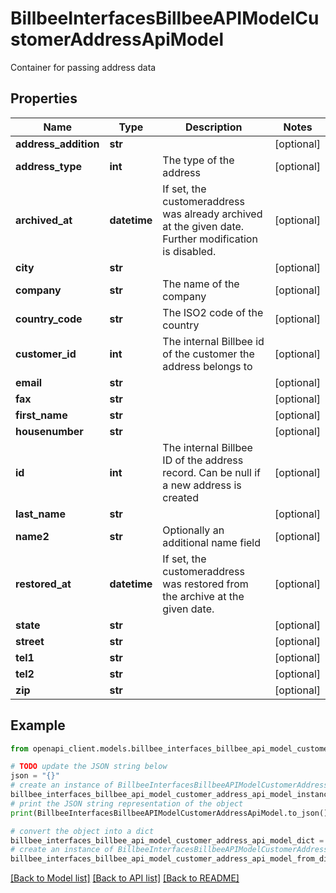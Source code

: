 # BillbeeInterfacesBillbeeAPIModelCustomerAddressApiModel

Container for passing address data

## Properties

Name | Type | Description | Notes
------------ | ------------- | ------------- | -------------
**address_addition** | **str** |  | [optional] 
**address_type** | **int** | The type of the address | [optional] 
**archived_at** | **datetime** | If set, the customeraddress was already archived at the given date. Further modification is disabled. | [optional] 
**city** | **str** |  | [optional] 
**company** | **str** | The name of the company | [optional] 
**country_code** | **str** | The ISO2 code of the country | [optional] 
**customer_id** | **int** | The internal Billbee id of the customer the address belongs to | [optional] 
**email** | **str** |  | [optional] 
**fax** | **str** |  | [optional] 
**first_name** | **str** |  | [optional] 
**housenumber** | **str** |  | [optional] 
**id** | **int** | The internal Billbee ID of the address record. Can be null if a new address is created | [optional] 
**last_name** | **str** |  | [optional] 
**name2** | **str** | Optionally an additional name field | [optional] 
**restored_at** | **datetime** | If set, the customeraddress was restored from the archive at the given date. | [optional] 
**state** | **str** |  | [optional] 
**street** | **str** |  | [optional] 
**tel1** | **str** |  | [optional] 
**tel2** | **str** |  | [optional] 
**zip** | **str** |  | [optional] 

## Example

```python
from openapi_client.models.billbee_interfaces_billbee_api_model_customer_address_api_model import BillbeeInterfacesBillbeeAPIModelCustomerAddressApiModel

# TODO update the JSON string below
json = "{}"
# create an instance of BillbeeInterfacesBillbeeAPIModelCustomerAddressApiModel from a JSON string
billbee_interfaces_billbee_api_model_customer_address_api_model_instance = BillbeeInterfacesBillbeeAPIModelCustomerAddressApiModel.from_json(json)
# print the JSON string representation of the object
print(BillbeeInterfacesBillbeeAPIModelCustomerAddressApiModel.to_json())

# convert the object into a dict
billbee_interfaces_billbee_api_model_customer_address_api_model_dict = billbee_interfaces_billbee_api_model_customer_address_api_model_instance.to_dict()
# create an instance of BillbeeInterfacesBillbeeAPIModelCustomerAddressApiModel from a dict
billbee_interfaces_billbee_api_model_customer_address_api_model_from_dict = BillbeeInterfacesBillbeeAPIModelCustomerAddressApiModel.from_dict(billbee_interfaces_billbee_api_model_customer_address_api_model_dict)
```
[[Back to Model list]](../README.md#documentation-for-models) [[Back to API list]](../README.md#documentation-for-api-endpoints) [[Back to README]](../README.md)


